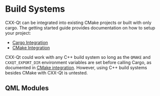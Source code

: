 <!--
SPDX-FileCopyrightText: 2022 Klarälvdalens Datakonsult AB, a KDAB Group company <info@kdab.com>
SPDX-FileContributor: Andrew Hayzen <andrew.hayzen@kdab.com>

SPDX-License-Identifier: MIT OR Apache-2.0
-->

# Build Systems

CXX-Qt can be integrated into existing CMake projects or built with only cargo. The getting started guide provides documentation on how to setup your project:

  * [Cargo Integration](../getting-started/4-cargo-executable.md)
  * [CMake Integration](../getting-started/5-cmake-integration.md)

CXX-Qt could work with any C++ build system so long as the `QMAKE` and `CXXQT_EXPORT_DIR` environment variables are set before calling Cargo,
as documented in [CMake integration](../getting-started/5-cmake-integration.md). However, using C++ build systems besides CMake with CXX-Qt is untested.

## QML Modules

<!--
TODO: expand and talk about cxx-qt-build with qml_modules etc
-->
